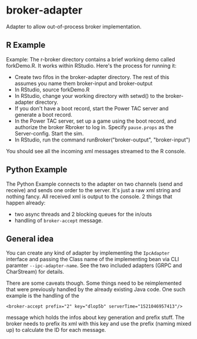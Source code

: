 # broker-adapter
Adapter to allow out-of-process broker implementation.

## R Example
Example: The r-broker directory contains a brief working demo called forkDemo.R. It works within RStudio. Here's the process for running it:

* Create two fifos in the broker-adapter directory. The rest of this assumes you name them broker-input and broker-output
* In RStudio, source forkDemo.R
* In RStudio, change your working directory with setwd() to the broker-adapter directory.
* If you don't have a boot record, start the Power TAC server and generate a boot record.
* In the Power TAC server, set up a game using the boot record, and authorize the broker Rbroker to log in. Specify `pause.props` as the Server-config. Start the sim.
* In RStudio, run the command runBroker("broker-output", "broker-input")

You should see all the incoming xml messages streamed to the R console.

## Python Example

The Python Example connects to the adapter on two channels (send and receive) and sends one order to the server. It's just a raw xml string and nothing fancy. All received xml is output to the console.
2 things that happen already:

- two async threads and 2 blocking queues for the in/outs
- handling of `broker-accept` message.

## General idea

You can create any kind of adapter by implementing the `IpcAdapter` interface and passing the Class name of the implementing bean via CLI paramter `--ipc-adapter-name`.
See the two included adapters (GRPC and CharStream) for details.

There are some caveats though. Some things need to be reimplemented that were previously handled by the already existing Java code. One such example is the handling of the

```
<broker-accept prefix="2" key="dlop5b" serverTime="1521046957413"/>
``` 

message which holds the infos about key generation and prefix stuff. The broker needs to prefix its xml with this key and use the prefix (naming mixed up) to calculate the ID for each message.
